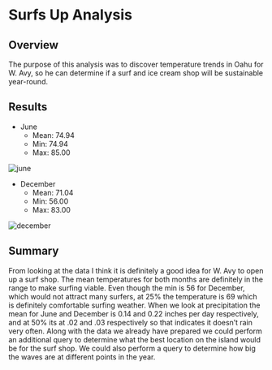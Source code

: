 # Surfs Up Analysis
## Overview
The purpose of this analysis was to discover temperature trends in Oahu for W. Avy, so he can determine if a surf and ice cream shop will be sustainable year-round.
## Results
* June
  * Mean: 74.94
  * Min: 74.94
  * Max: 85.00
  
![june](Resources/june.png)
  
* December
  * Mean: 71.04
  * Min: 56.00
  * Max: 83.00

![december](Resources/december.png)

## Summary
From looking at the data I think it is definitely a good idea for W. Avy to open up a surf shop. The mean temperatures for both months are definitely in the range to make surfing viable. Even though the min is 56 for December, which would not attract many surfers, at 25% the temperature is 69 which is definitely comfortable surfing weather. When we look at precipitation the mean for June and December is 0.14 and 0.22 inches per day respectively, and at 50% its at .02 and .03 respectively so that indicates it doesn’t rain very often.
Along with the data we already have prepared we could perform an additional query to determine what the best location on the island would be for the surf shop. We could also perform a query to determine how big the waves are at different points in the year.
